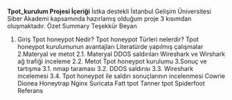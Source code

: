 **Tpot_kurulum Projesi İçeriği**
İstka destekli İstanbul Gelişim Üniversitesi Siber Akademi kapsamında hazırlamış olduğum proje 3 kısımdan oluşmaktadır.
Özet 
Summary
Teşekkür
Beyan
1. Giriş
   Tpot honeypot Nedir?
   Tpot honeypot Türleri nelerdir?
   Tpot honeypot kurulumunun avantajları
   Literatürde yapılmış çalışmalar
2.Materyal ve metot
2.1. Materyal
   DDOS saldırıları
   Wireshark ve Wirshark ağ trafiği inceleme
2.2. Metot
   Tpot honeypot kurulumu
3.Sonuç ve tartışma
3.1.  nmap taraması
3.2.  DDOS saldırısı
3.3.  Wireshark incelemesi
3.4. Tpot honeypot ile saldırı sonuçlarının incelenmesi
   Cowrie
   Dionea
   Honeytrap
   Nginx
   Suricata
   Fatt tpot
   Tanner tpot
   Spiderfoot
Referans

   

   
   
